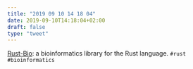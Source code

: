 ```yaml
---
title: "2019 09 10 14 18 04"
date: 2019-09-10T14:18:04+02:00
draft: false
type: "tweet"
---
```

[Rust-Bio](https://rust-bio.github.io): a bioinformatics library for the Rust language. `#rust` `#bioinformatics`
